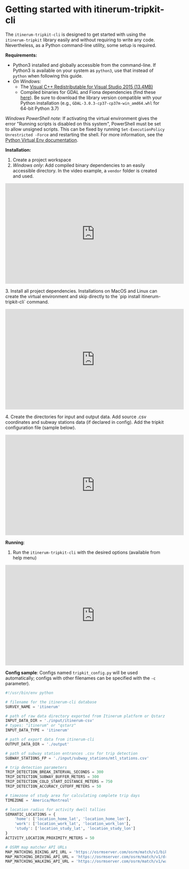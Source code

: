 # Getting started with itinerum-tripkit-cli

The `itinerum-tripkit-cli` is designed to get started with using the `itinerum-tripkit` library easily and without requiring to write any code. Nevertheless, as a Python command-line utility, some setup is required.

**Requirements:**
- Python3 installed and globally accessible from the command-line. If Python3 is available on your system as `python3`, use that instead of `python` when following this guide.
- *On Windows:*
	- The [Visual C++ Redistributable for Visual Studio 2015 (13.4MB)](https://www.microsoft.com/en-ca/download/details.aspx?id=48145)
	- Compiled binaries for GDAL and Fiona dependencies (find these [here](https://www.lfd.uci.edu/~gohlke/pythonlibs/)). Be sure to download the library version compatible with your Python installation (e.g., `GDAL‑3.0.3‑cp37‑cp37m‑win_amd64.whl` for 64-bit Python 3.7)

*Windows PowerShell note:* If activating the virtual environment gives the error "Running scripts is disabled on this system", PowerShell must be set to allow unsigned scripts. This can be fixed by running `Set-ExecutionPolicy Unrestricted -Force` and restarting the shell. For more information, see the [Python Virtual Env documentation](https://virtualenv.pypa.io/en/latest/userguide/).


**Installation:**
1. Create a project workspace
2. *Windows only*: Add compiled binary dependencies to an easily accessible directory. In the video example, a `vendor` folder is created and used.
<p align="center">
	<iframe width="560" height="315" src="https://www.youtube.com/embed/z6biRgyzDVg" frameborder="0" allow="autoplay; encrypted-media" allowfullscreen></iframe>
</p>
3. Install all project dependencies. Installations on MacOS and Linux can create the virtual environment and skip directly to the `pip install itinerum-tripkit-cli` command.
<p align="center">
	<iframe width="560" height="315" src="https://www.youtube.com/embed/7aO8sN5PT0k" frameborder="0" allow="autoplay; encrypted-media" allowfullscreen></iframe>
</p>
4. Create the directories for input and output data. Add source .csv coordinates and subway stations data (if declared in config). Add the tripkit configuration file (sample below).
<p align="center">
	<iframe width="560" height="315" src="https://www.youtube.com/embed/PAxH0J_h7Io" frameborder="0" allow="autoplay; encrypted-media" allowfullscreen></iframe>
</p>

**Running**:
1. Run the `itinerum-tripkit-cli` with the desired options (available from help menu)
<p align="center">
	<iframe width="560" height="315" src="https://www.youtube.com/embed/tFTmxo9wTlI" frameborder="0" allow="autoplay; encrypted-media" allowfullscreen></iframe>
</p>

**Config sample**: 
Configs named `tripkit_config.py` will be used automatically; configs with other filenames can be specified with the `-c` parameter).

```python
#!/usr/bin/env python

# filename for the itinerum-cli database
SURVEY_NAME = 'itinerum'

# path of raw data directory exported from Itinerum platform or Qstarz
INPUT_DATA_DIR = './input/itinerum-csv'
# types: "itinerum" or "qstarz"
INPUT_DATA_TYPE = 'itinerum'

# path of export data from itinerum-cli
OUTPUT_DATA_DIR = './output'

# path of subway station entrances .csv for trip detection
SUBWAY_STATIONS_FP = './input/subway_stations/mtl_stations.csv'

# trip detection parameters
TRIP_DETECTION_BREAK_INTERVAL_SECONDS = 300
TRIP_DETECTION_SUBWAY_BUFFER_METERS = 300
TRIP_DETECTION_COLD_START_DISTANCE_METERS = 750
TRIP_DETECTION_ACCURACY_CUTOFF_METERS = 50

# timezone of study area for calculating complete trip days
TIMEZONE = 'America/Montreal'

# location radius for activity dwell tallies
SEMANTIC_LOCATIONS = {
    'home': ['location_home_lat', 'location_home_lon'],
    'work': ['location_work_lat', 'location_work_lon'],
    'study': ['location_study_lat', 'location_study_lon']
}
ACTIVITY_LOCATION_PROXIMITY_METERS = 50

# OSRM map matcher API URLs
MAP_MATCHING_BIKING_API_URL = 'https://osrmserver.com/osrm/match/v1/biking/'
MAP_MATCHING_DRIVING_API_URL = 'https://osrmserver.com/osrm/match/v1/driving/'
MAP_MATCHING_WALKING_API_URL = 'https://osrmserver.com/osrm/match/v1/walking/'
```
